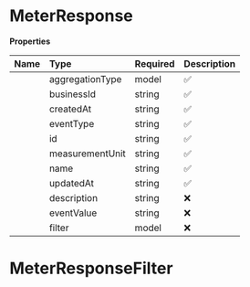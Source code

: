 # MeterResponse



**Properties**

| Name | Type | Required | Description |
| :-------- | :----------| :----------| :----------|
    | aggregationType | model | ✅ |  |
    | businessId | string | ✅ |  |
    | createdAt | string | ✅ |  |
    | eventType | string | ✅ |  |
    | id | string | ✅ |  |
    | measurementUnit | string | ✅ |  |
    | name | string | ✅ |  |
    | updatedAt | string | ✅ |  |
    | description | string | ❌ |  |
    | eventValue | string | ❌ |  |
    | filter | model | ❌ |  |

# MeterResponseFilter








<!-- This file was generated by liblab | https://liblab.com/ -->
